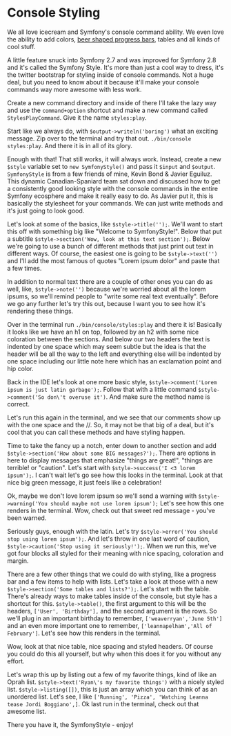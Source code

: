 # Console Styling

We all love icecream and Symfony's console command ability. We even love
the ability to add colors, [beer shaped progress bars](http://knpuniversity.com/blog/fun-with-symfonys-console), 
tables and all kinds of cool stuff.

A little feature snuck into Symfony 2.7 and was improved for Symfony 2.8 and it's called the
Symfony Style. It's more than just a cool way to dress, it's the twitter bootstrap for styling
inside of console commands. Not a huge deal, but you need to know about it because it'll make your
console commands way more awesome with less work. 

Create a new command directory and inside of there I'll take the lazy way and use the `command+option`
shortcut and make a new command called `StylesPlayCommand`. Give it the name `styles:play`. 

Start like we always do, with `$output->writeln('boring')` what an exciting message. Zip over to the
terminal and try that out. `./bin/console styles:play`. And there it is in all of its glory. 

Enough with that! That still works, it will always work. Instead, create a new `$style` variable
set to `new SymfonyStyle()` and pass it `$input` and `$output`. `SymfonyStyle` is from a few friends
of mine, Kevin Bond & Javier Eguiluz. This dynamic Canadian-Spaniard team sat down and discussed how
to get a consistently good looking style with the console commands in the entire Symfony ecosphere and
make it really easy to do. As Javier put it, this is basically the stylesheet for your commands. We can
just write methods and it's just going to look good. 

Let's look at some of the basics, like `$style->title('');`. We'll want to start this off with something
big like "Welcome to SymfonyStyle!". Below that put a subtitle `$style->section('Wow, look at this text section');`.
Below we're going to use a bunch of different methods that just print out text in different ways. Of course,
the easiest one is going to be `$style->text('')` and I'll add the most famous of quotes "Lorem ipsum dolor"
and paste that a few times.

In addition to normal text there are a couple of other ones you can do as well, like, `$style->note('')` because
we're worried about all the lorem ipsums, so we'll remind people to "write some real text eventually". Before
we go any further let's try this out, because I want you to see how it's rendering these things. 

Over in the terminal run `./bin/console/styles:play` and there it is! Basically it looks like we have an h1 on top,
followed by an h2 with some nice coloration between the sections. And below our two headers the text is 
indented by one space which may seem subtle but the idea is that the header will be all the way to the left
and everything else will be indented by one space including our little note here which has an exclamation point
and hip color.

Back in the IDE let's look at one more basic style, `$style->comment('Lorem ipsum is just latin garbage');`.
Follow that with a little command `$style->comment('So don\'t overuse it')`. And make sure the method name
is correct. 

Let's run this again in the terminal, and we see that our comments show up with the one space and the //. 
So, it may not be that big of a deal, but it's cool that you can call these methods and have styling
happen. 

Time to take the fancy up a notch, enter down to another section and add `$style->section('How about some BIG messages?');`.
There are options in here to display messages that emphasize "things are great!", "things are terrible! or "caution".
Let's start with `$style->success('I <3 lorem ipsum');`. I can't wait let's go see how this looks in the 
terminal. Look at that nice big green message, it just feels like a celebration!

Ok, maybe we don't love lorem ipsum so we'll send a warning with `$style->warning('You should maybe not use lorem ipsum');`
Let's see how this one renders in the terminal. Wow, check out that sweet red message - you've been warned.

Seriously guys, enough with the latin. Let's try `$style->error('You should stop using lorem ipsum');`. And
let's throw in one last word of caution, `$style->caution('Stop using it seriously!');`. When we run this, 
we've got four blocks all styled for their meaning with nice spacing, coloration and margin. 

There are a few other things that we could do with styling, like a progress bar and a few items to help with
lists. Let's take a look at those with a new `$style->section('Some tables and lists?');`. Let's start with
the table. There's already ways to make tables inside of the console, but style has a shortcut for this. 
`$style->table()`, the first argument to this will be the headers, `['User', 'Birthday'],` and the second argument
is the rows. So we'll plug in an important birthday to remember, `['weaverryan','June 5th']` and an even
more important one to remember, `['leannapelham','All of February']`. Let's see how this renders in the terminal.

Wow, look at that nice table, nice spacing and styled headers. Of course you could do this all yourself, but why
when this does it for you without any effort.

Let's wrap this up by listing out a few of my favorite things, kind of like an Oprah list. 
`$style->text('Ryan\'s my favorite things')` with a nicely styled list. `$style->listing([])`, this is just an array 
which you can think of as an unordered list. Let's see, I like `['Running', 'Pizza', 'Watching Leanna tease Jordi Boggiano',]`. Ok last run in the terminal, check out that awesome list. 

There you have it, the SymfonyStyle - enjoy!





